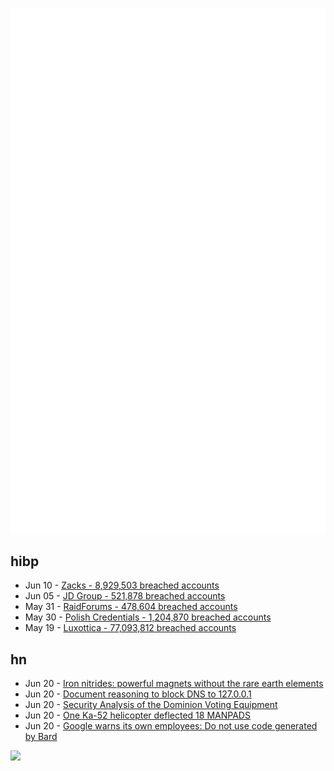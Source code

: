 ![Metrics](https://raw.githubusercontent.com/phixion/phixion/master/metrics.svg)

## hibp

<!--
for https://github.com/phixion/phixion/blob/main/.github/workflows/feeds.yml
-->
<!--START_SECTION:haveibeenpwnd-->
- Jun 10 - [Zacks - 8,929,503 breached accounts](https://haveibeenpwned.com/PwnedWebsites#Zacks)
- Jun 05 - [JD Group - 521,878 breached accounts](https://haveibeenpwned.com/PwnedWebsites#JDGroup)
- May 31 - [RaidForums - 478,604 breached accounts](https://haveibeenpwned.com/PwnedWebsites#RaidForums)
- May 30 - [Polish Credentials - 1,204,870 breached accounts](https://haveibeenpwned.com/PwnedWebsites#PolishCredentials)
- May 19 - [Luxottica - 77,093,812 breached accounts](https://haveibeenpwned.com/PwnedWebsites#Luxottica)
<!--END_SECTION:haveibeenpwnd-->

## hn

<!--
for https://github.com/phixion/phixion/blob/main/.github/workflows/feeds.yml
-->
<!--START_SECTION:hn-->
- Jun 20 - [Iron nitrides: powerful magnets without the rare earth elements](https://hackaday.com/2022/09/01/iron-nitrides-powerful-magnets-without-the-rare-earth-elements/)
- Jun 20 - [Document reasoning to block DNS to 127.0.0.1](https://github.com/easylist/easylist/issues/16372)
- Jun 20 - [Security Analysis of the Dominion Voting Equipment](https://freedom-to-tinker.com/2023/06/14/security-analysis-of-the-dominion-imagecast-x/)
- Jun 20 - [One Ka-52 helicopter deflected 18 MANPADS](https://bulgarianmilitary.com/2023/06/10/one-ka-52-helicopter-deflected-18-manpads-by-jamming-all-warheads/)
- Jun 20 - [Google warns its own employees: Do not use code generated by Bard](https://www.theregister.com/2023/06/19/even_google_warns_its_own/)
<!--END_SECTION:hn-->

<!--
for https://yhype.me
-->
![](https://hit.yhype.me/github/profile?user_id=13013670)
